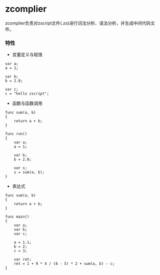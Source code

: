 # zcomplier

zcomplier负责对zscript文件(.zs)进行词法分析、语法分析，并生成中间代码文件。

### 特性

- 变量定义与赋值

```
var a;
a = 1;

var b;
b = 2.0;

var c;
c = "hello zscript";
```

- 函数与函数调用

```
func sum(a, b)
{
    return a + b;
}

func run()
{
    var a;
    a = 1;

    var b;
    b = 2.0;
    
    var s;
    s = sum(a, b);
}
```

- 表达式

```
func sum(a, b)
{
    return a + b;
}

func main()
{
    var a;
    var b;
    var c;

    a = 1.1;
    b = 2;
    c = 3;
    
    var ret;
    ret = 1 + 9 * 4 / (8 - 5) * 2 + sum(a, b) - c;
}
```
